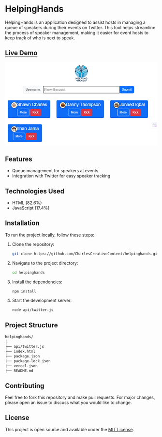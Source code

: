 # HelpingHands

HelpingHands is an application designed to assist hosts in managing a queue of speakers during their events on Twitter. This tool helps streamline the process of speaker management, making it easier for event hosts to keep track of who is next to speak.


## [Live Demo](https://shawncharles.com/hands)

<a href="https://shawncharles.com/hands">
<img src="https://github.com/CharlesCreativeContent/myImages/blob/main/images/Screenshot%202024-10-01%20222115.png?raw=true">
</a>

## Features
- Queue management for speakers at events
- Integration with Twitter for easy speaker tracking

## Technologies Used
- HTML (82.6%)
- JavaScript (17.4%)

## Installation

To run the project locally, follow these steps:

1. Clone the repository:
   ```bash
   git clone https://github.com/CharlesCreativeContent/helpinghands.git
   ```
2. Navigate to the project directory:
   ```bash
   cd helpinghands
   ```
3. Install the dependencies:
   ```bash
   npm install
   ```
4. Start the development server:
   ```bash
   node api/twitter.js
   ```

## Project Structure

```
helpinghands/
│
├── api/twitter.js
├── index.html
├── package.json
├── package-lock.json
├── vercel.json
├── README.md
```

## Contributing

Feel free to fork this repository and make pull requests. For major changes, please open an issue to discuss what you would like to change.

## License

This project is open source and available under the [MIT License](LICENSE).
